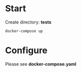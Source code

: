 # Start

Create directory: **tests**

```
docker-compose up
```

# Configure

Please see **docker-compose.yaml**
